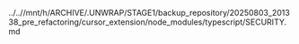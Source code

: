 ../..//mnt/h/ARCHIVE/.UNWRAP/STAGE1/backup_repository/20250803_201338_pre_refactoring/cursor_extension/node_modules/typescript/SECURITY.md